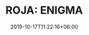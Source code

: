 ---
title: "ROJA: ENIGMA"
category: "ROJA"
gender: "Woman"
date: 2019-10-17T11:22:16+06:00
draft: false

# meta description
description : "100 ml" 


# product Price
price: "300"

# Product Short Description
shortDescription: "An elegantly seductive perfume, Enigma has the magical ability to envelope the wearer in its exotic charm and enchant any who fall into its path. Based around the seductive qualities of Peach and Sandalwood, a swathe of this voluptuous fruit contributes a velvety-smooth sweetness to the depth of this legendary skin-mimicking wood. A touch of citrus Bergamot alongside vibrant Heliotrope and Geranium lend a light freshness which is made rich and indulgent by a heart of Rose and Ylang Ylang, whilst intensely sensual notes of Ambergris and Musk linger in the shadows and form a perfume that gives the wearer a notable je ne sais quoi. **100ml-Essence de Parfum-Pour FEMME**"

#product ID
productID: "11"

# type must be "products"
type: "products"

# product Images
# first image will be shown in the product page
images:
  - image: "images/products/roja/Enigma.jpg"
 
---